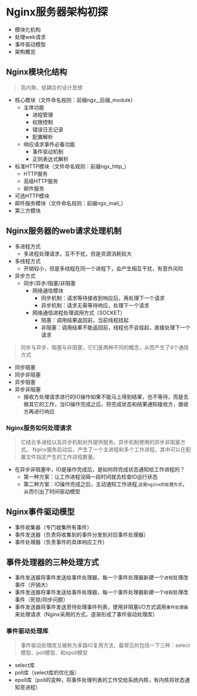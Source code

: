 # Nginx服务器架构初探
+ 模块化机构
+ 处理web请求
+ 事件驱动模型
+ 架构概览

## Nginx模块化结构
> 高内聚、低耦合的设计思想
+ 核心模块（文件命名规则：前缀ngx_,后缀_module）
    + 主体功能
        + 进程管理
        + 权限控制
        + 错误日志记录
        + 配置解析
    + 响应请求事件必备功能
        + 事件驱动机制
        + 正则表达式解析
+ 标准HTTP模块（文件命名规则：前缀ngx_http_）
    + HTTP服务
    + 高级HTTP服务
    + 邮件服务
+ 可选HTTP模块
+ 邮件服务模块（文件命名规则：前缀ngx_mail_）
+ 第三方模块

## Nginx服务器的web请求处理机制
+ 多进程方式
    + 多进程处理请求，互不干扰，但是资源消耗较大
+ 多线程方式
    + 开销较小，但是多线程在同一个进程下，会产生相互干扰，有意外风险
+ 异步方式
    + 同步/异步/阻塞/非阻塞
        + 网络通信模块
            + 同步机制：请求等待接收到响应后，再处理下一个请求
            + 异步机制：请求无需等待响应，处理下一个请求
        + 网络通信进程处理调用方式（SOCKET）
            + 阻塞：调用结果返回前，当前线程挂起
            + 非阻塞：调用结果不能返回前，线程也不会挂起，直接处理下一个请求
> 同步与异步、阻塞与非阻塞，它们是两种不同的概念，从而产生了4个通信方式
+ 同步阻塞
+ 同步非阻塞
+ 异步阻塞
+ 异步非阻塞
    + 接收方处理请求进行的IO操作如果不能马上得到结果，也不等待，而是去做其它的工作，当IO操作完成之后，将完成状态和结果通知接收方，接收方再进行响应

### Nginx服务如何处理请求
> 它结合多进程以及异步机制对外提供服务。异步机制使用的异步非阻塞方式。
> Nginx服务启动后，产生了一个主进程和多个工作进程，其中可以在配置文件指定产生的工作进程数量。
+ 在异步非阻塞中，IO是操作完成后，是如何将完成状态通知给工作进程的？
    + 第一种方案：让工作进程没隔一段时间就去检查IO运行状态
    + 第二种方案：IO操作完成之后，主动通知工作进程,`这是nginx的处理方式`，从而引出了时间驱动模型

## Nginx事件驱动模型
+ 事件收集器（专门收集所有事件）
+ 事件发送器（负责将收集到的事件分发到对应事件处理器）
+ 事件处理器（负责事件的具体响应工作）
## 事件处理器的三种处理方式
+ 事件发送器将事件发送给事件处理器，每一个事件处理器新建一个`进程`处理改事件（开销大）
+ 事件发送器将事件发送给事件处理器，每一个事件处理器新建一个`线程`处理改事件（死锁/同步问题）
+ 事件发送器将事件发送至待处理事件列表，使用非阻塞I/O方式调用`事件处理器`来处理请求（Nginx采用的方式，逐渐形成了事件驱动处理库）

### 事件驱动处理库
> 事件驱动处理库又被称为多路IO复用方法，最常见的包括一下三种：select模型、poll模型、和epoll模型

+ select库
+ poll库（select库的优化版）
+ epoll库（poll的变种，将事件处理列表的工作交给系统内核，有内核将状态通知至进程）

    
    






